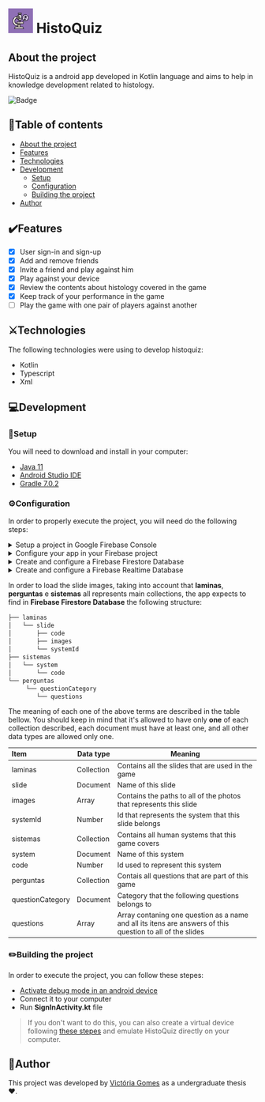 <h1>
	<img src="https://github.com/victoriaogomes/HistoQuiz/blob/8e8af42e8ef67a0bb6611473f1817195d6bb8032/app/src/main/ic_launcher-playstore.png" width="50" height="50"> HistoQuiz</img>
</h1>

## About the project

HistoQuiz is a android app developed in Kotlin language and aims to help in knowledge development related to histology. 

![Badge](https://img.shields.io/badge/build-passing-brightgreen)

## :pencil:Table of contents

- [About the project](#about-the-project)
- [Features](#features)
- [Technologies](#technologies)
- [Development](#development)
  - [Setup](#setup)
  - [Configuration](#configuration)
  - [Building the project](#building-the-project)
- [Author](#author)

## :heavy_check_mark:Features

- [x] User sign-in and sign-up
- [x] Add and remove friends
- [x] Invite a friend and play against him
- [x] Play against your device
- [x] Review the contents about histology covered in the game
- [x] Keep track of your performance in the game
- [ ] Play the game with one pair of players against another

## ⚔️Technologies

The following technologies were using to develop histoquiz:

- Kotlin
- Typescript
- Xml

## :computer:Development

### :wrench:Setup

You will need to download and install in your computer:

- [Java 11](https://www.oracle.com/java/technologies/javase/jdk11-archive-downloads.html)
- [Android Studio IDE](https://developer.android.com/studio)
- [Gradle 7.0.2](https://gradle.org/install/)

### :gear:Configuration

In order to properly execute the project, you will need do the following steps:

<details>
	<summary>Setup a project in Google Firebase Console</summary>
    	<ul>
        	<li>
                To do so, you may access this <a src="https://console.firebase.google.com/?hl=pt-							br">link</a>.
            </li>
        </ul>
</details>

<details>
	<summary>Configure your app in your Firebase project</summary>
    	<ul>
        	<li>
                The configuration should be done using <b>com.lenda.histoquiz</b> as package name
            </li>
            <li>
            	At the end of the setup, a <b>google-services.json</b> will provided, which you should download put in HistoQuiz <bf>app</bf> folder
            </li>
        </ul>
</details>

<details>
	<summary>Create and configure a Firebase Firestore Database</summary>
    	<ul>
        	<li>
                You should select to create database, and choose <b>init in production mode</b>
            </li>
            <li>
            	The Cloud Firestore Local can remains the same as the suggested from Firebase
            </li>
            <li>
            	After it has been created, you should go in <b>rules</b> tab and paste the following code:
              <pre class="line-numbers" style="white-space: pre-line">
<code class="language-css" style="white-space: pre-line">
  rules_version = '2';
  service cloud.firestore {
    match /databases/{database}/documents {
      match /{document=**} {
        allow read, write: if request.auth.uid != null;
      }
    }
  }
</code>
</pre>
            </li>
        </ul>
</details>

<details>
	<summary>Create and configure a Firebase Realtime Database</summary>
    	<ul>
        	<li>
                You should select to create database and left Realtime Database Local in the same as suggested from Firebase
            </li>
            <li>
            	The init mode should be set to <b>blocked mode</b>
            </li>
            <li>
            	After it has been created, you should go in <b>rules</b> tab and paste the following code:
              <pre class="line-numbers" style="white-space: pre-line">
<code class="language-css" style="white-space: pre-line">
  {
  "rules": {
    ".read": true,
    ".write": true
  }
}
</code>
</pre>
            </li>
        </ul>
</details>

In order to load the slide images, taking into account that **laminas**, **perguntas** e **sistemas** all represents main collections, the app expects to find in **Firebase Firestore Database** the following structure:

```
├── laminas
│   └── slide
│   	├── code
│   	├── images
│   	└── systemId 
├── sistemas
│   └── system
│   	└── code 
└── perguntas
  	 └── questionCategory
   		└── questions 
```

The meaning of each one of the above terms are described in the table bellow. You should keep in mind that it's allowed to have only **one** of each collection described, each document must have at least one, and all other data types are allowed only one.

| **Item**         | Data type  | **Meaning**                                                  |
| :--------------- | ---------- | ------------------------------------------------------------ |
| laminas          | Collection | Contains all the slides that are used in the game            |
| slide            | Document   | Name of this slide                                           |
| images           | Array      | Contains the paths to all of the photos that represents this slide |
| systemId         | Number     | Id that represents the system that this slide belongs        |
| sistemas         | Collection | Contains all human systems that this game covers             |
| system           | Document   | Name of this system                                          |
| code             | Number     | Id used to represent this system                             |
| perguntas        | Collection | Contais all questions that are part of this game             |
| questionCategory | Document   | Category that the following questions belongs to             |
| questions        | Array      | Array contaning one question as a name and all its itens are answers of this question to all of the slides |

### :pencil2:Building the project

In order to execute the project, you can follow these stepes:

- [Activate debug mode in an android device](https://developer.android.com/studio/debug/dev-options)
- Connect it to your computer
- Run **SignInActivity.kt** file

> If you don't want to do this, you can also create a virtual device following [these stepes](https://developer.android.com/studio/run/managing-avds) and emulate HistoQuiz directly on your computer.

## :thought_balloon:Author

This project was developed by [Victória Gomes](https://github.com/victoriaogomes) as a undergraduate thesis :heart:.
